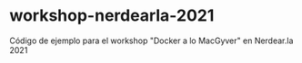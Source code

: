 # workshop-nerdearla-2021
Código de ejemplo para el workshop "Docker a lo MacGyver" en Nerdear.la 2021
